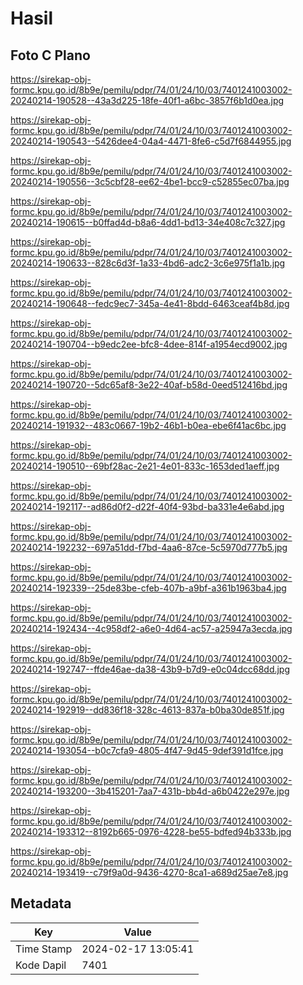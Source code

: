 # Hasil

## Foto C Plano

https://sirekap-obj-formc.kpu.go.id/8b9e/pemilu/pdpr/74/01/24/10/03/7401241003002-20240214-190528--43a3d225-18fe-40f1-a6bc-3857f6b1d0ea.jpg

https://sirekap-obj-formc.kpu.go.id/8b9e/pemilu/pdpr/74/01/24/10/03/7401241003002-20240214-190543--5426dee4-04a4-4471-8fe6-c5d7f6844955.jpg

https://sirekap-obj-formc.kpu.go.id/8b9e/pemilu/pdpr/74/01/24/10/03/7401241003002-20240214-190556--3c5cbf28-ee62-4be1-bcc9-c52855ec07ba.jpg

https://sirekap-obj-formc.kpu.go.id/8b9e/pemilu/pdpr/74/01/24/10/03/7401241003002-20240214-190615--b0ffad4d-b8a6-4dd1-bd13-34e408c7c327.jpg

https://sirekap-obj-formc.kpu.go.id/8b9e/pemilu/pdpr/74/01/24/10/03/7401241003002-20240214-190633--828c6d3f-1a33-4bd6-adc2-3c6e975f1a1b.jpg

https://sirekap-obj-formc.kpu.go.id/8b9e/pemilu/pdpr/74/01/24/10/03/7401241003002-20240214-190648--fedc9ec7-345a-4e41-8bdd-6463ceaf4b8d.jpg

https://sirekap-obj-formc.kpu.go.id/8b9e/pemilu/pdpr/74/01/24/10/03/7401241003002-20240214-190704--b9edc2ee-bfc8-4dee-814f-a1954ecd9002.jpg

https://sirekap-obj-formc.kpu.go.id/8b9e/pemilu/pdpr/74/01/24/10/03/7401241003002-20240214-190720--5dc65af8-3e22-40af-b58d-0eed512416bd.jpg

https://sirekap-obj-formc.kpu.go.id/8b9e/pemilu/pdpr/74/01/24/10/03/7401241003002-20240214-191932--483c0667-19b2-46b1-b0ea-ebe6f41ac6bc.jpg

https://sirekap-obj-formc.kpu.go.id/8b9e/pemilu/pdpr/74/01/24/10/03/7401241003002-20240214-190510--69bf28ac-2e21-4e01-833c-1653ded1aeff.jpg

https://sirekap-obj-formc.kpu.go.id/8b9e/pemilu/pdpr/74/01/24/10/03/7401241003002-20240214-192117--ad86d0f2-d22f-40f4-93bd-ba331e4e6abd.jpg

https://sirekap-obj-formc.kpu.go.id/8b9e/pemilu/pdpr/74/01/24/10/03/7401241003002-20240214-192232--697a51dd-f7bd-4aa6-87ce-5c5970d777b5.jpg

https://sirekap-obj-formc.kpu.go.id/8b9e/pemilu/pdpr/74/01/24/10/03/7401241003002-20240214-192339--25de83be-cfeb-407b-a9bf-a361b1963ba4.jpg

https://sirekap-obj-formc.kpu.go.id/8b9e/pemilu/pdpr/74/01/24/10/03/7401241003002-20240214-192434--4c958df2-a6e0-4d64-ac57-a25947a3ecda.jpg

https://sirekap-obj-formc.kpu.go.id/8b9e/pemilu/pdpr/74/01/24/10/03/7401241003002-20240214-192747--ffde46ae-da38-43b9-b7d9-e0c04dcc68dd.jpg

https://sirekap-obj-formc.kpu.go.id/8b9e/pemilu/pdpr/74/01/24/10/03/7401241003002-20240214-192919--dd836f18-328c-4613-837a-b0ba30de851f.jpg

https://sirekap-obj-formc.kpu.go.id/8b9e/pemilu/pdpr/74/01/24/10/03/7401241003002-20240214-193054--b0c7cfa9-4805-4f47-9d45-9def391d1fce.jpg

https://sirekap-obj-formc.kpu.go.id/8b9e/pemilu/pdpr/74/01/24/10/03/7401241003002-20240214-193200--3b415201-7aa7-431b-bb4d-a6b0422e297e.jpg

https://sirekap-obj-formc.kpu.go.id/8b9e/pemilu/pdpr/74/01/24/10/03/7401241003002-20240214-193312--8192b665-0976-4228-be55-bdfed94b333b.jpg

https://sirekap-obj-formc.kpu.go.id/8b9e/pemilu/pdpr/74/01/24/10/03/7401241003002-20240214-193419--c79f9a0d-9436-4270-8ca1-a689d25ae7e8.jpg


## Metadata

| Key        | Value               |
| ---------- | ------------------- |
| Time Stamp | 2024-02-17 13:05:41 |
| Kode Dapil | 7401                |



